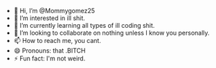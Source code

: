 - 👋 Hi, I’m @Mommygomez25
- 👀 I’m interested in ill shit.
- 🌱 I’m currently learning all types of ill coding shit.
- 💞️ I’m looking to collaborate on nothing unless I know you personally.
- 📫 How to reach me, you cant.
- 😄 Pronouns: that .BITCH
- ⚡ Fun fact: I'm not weird.

<!---
Mommygomez25/Mommygomez25 is a ✨ special ✨ repository because its `README.md` (this file) appears on your GitHub profile.
You can click the Preview link to take a look at your changes.
--->
